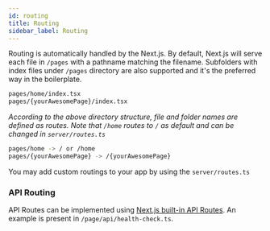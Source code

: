 ```yaml
---
id: routing
title: Routing
sidebar_label: Routing
---
```


Routing is automatically handled by the Next.js. By default, Next.js will serve each file in `/pages` with a pathname matching the filename. Subfolders with index files under `/pages` directory are also supported and it's the preferred way in the boilerplate.
<br>

```sh
pages/home/index.tsx
pages/{yourAwesomePage}/index.tsx
```

_According to the above directory structure, file and folder names are defined as routes._
_Note that `/home` routes to `/` as default and can be changed in `server/routes.ts`_

```sh
pages/home -> / or /home
pages/{yourAwesomePage} -> /{yourAwesomePage}
```

You may add custom routings to your app by using the `server/routes.ts`

### API Routing

API Routes can be implemented using [Next.js built-in API Routes](https://nextjs.org/docs/api-routes/introduction). An example is present in `/page/api/health-check.ts`.
